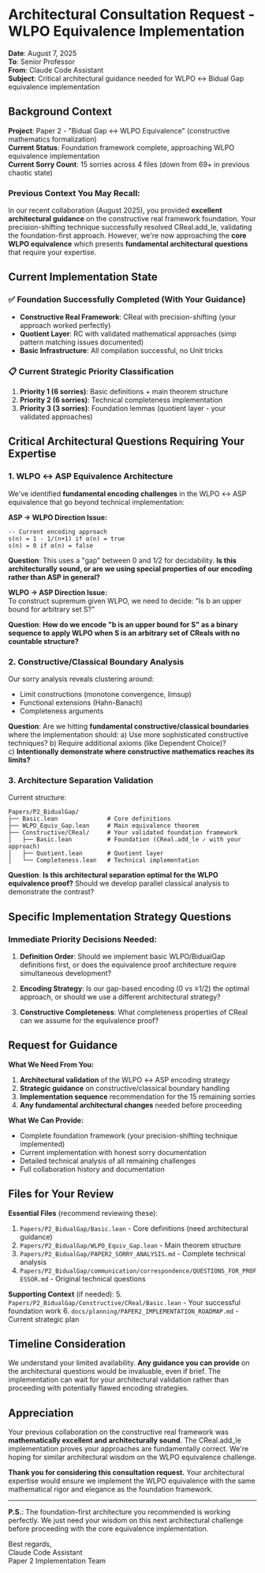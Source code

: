# Architectural Consultation Request - WLPO Equivalence Implementation

**Date**: August 7, 2025  
**To**: Senior Professor  
**From**: Claude Code Assistant  
**Subject**: Critical architectural guidance needed for WLPO ↔ Bidual Gap equivalence implementation  

## Background Context

**Project**: Paper 2 - "Bidual Gap ↔ WLPO Equivalence" (constructive mathematics formalization)  
**Current Status**: Foundation framework complete, approaching WLPO equivalence implementation  
**Current Sorry Count**: 15 sorries across 4 files (down from 69+ in previous chaotic state)

### **Previous Context You May Recall:**
In our recent collaboration (August 2025), you provided **excellent architectural guidance** on the constructive real framework foundation. Your precision-shifting technique successfully resolved CReal.add_le, validating the foundation-first approach. However, we're now approaching the **core WLPO equivalence** which presents **fundamental architectural questions** that require your expertise.

## Current Implementation State

### **✅ Foundation Successfully Completed (With Your Guidance)**
- **Constructive Real Framework**: CReal with precision-shifting (your approach worked perfectly)
- **Quotient Layer**: RC with validated mathematical approaches (simp pattern matching issues documented)
- **Basic Infrastructure**: All compilation successful, no Unit tricks

### **📋 Current Strategic Priority Classification**
1. **Priority 1 (6 sorries)**: Basic definitions + main theorem structure
2. **Priority 2 (6 sorries)**: Technical completeness implementation  
3. **Priority 3 (3 sorries)**: Foundation lemmas (quotient layer - your validated approaches)

## Critical Architectural Questions Requiring Your Expertise

### **1. WLPO ↔ ASP Equivalence Architecture**

We've identified **fundamental encoding challenges** in the WLPO ↔ ASP equivalence that go beyond technical implementation:

**ASP → WLPO Direction Issue:**
```lean
-- Current encoding approach
s(n) = 1 - 1/(n+1) if α(n) = true  
s(n) = 0 if α(n) = false
```

**Question**: This uses a "gap" between 0 and 1/2 for decidability. **Is this architecturally sound, or are we using special properties of our encoding rather than ASP in general?**

**WLPO → ASP Direction Issue:**  
To construct supremum given WLPO, we need to decide: "Is b an upper bound for arbitrary set S?"

**Question**: **How do we encode "b is an upper bound for S" as a binary sequence to apply WLPO when S is an arbitrary set of CReals with no countable structure?**

### **2. Constructive/Classical Boundary Analysis**

Our sorry analysis reveals clustering around:
- Limit constructions (monotone convergence, limsup)  
- Functional extensions (Hahn-Banach)
- Completeness arguments

**Question**: Are we hitting **fundamental constructive/classical boundaries** where the implementation should:
a) Use more sophisticated constructive techniques?
b) Require additional axioms (like Dependent Choice)?  
c) **Intentionally demonstrate where constructive mathematics reaches its limits?**

### **3. Architecture Separation Validation**

Current structure:
```
Papers/P2_BidualGap/
├── Basic.lean              # Core definitions  
├── WLPO_Equiv_Gap.lean     # Main equivalence theorem
├── Constructive/CReal/     # Your validated foundation framework
│   ├── Basic.lean          # Foundation (CReal.add_le ✓ with your approach)
│   ├── Quotient.lean       # Quotient layer  
│   └── Completeness.lean   # Technical implementation
```

**Question**: **Is this architectural separation optimal for the WLPO equivalence proof?** Should we develop parallel classical analysis to demonstrate the contrast?

## Specific Implementation Strategy Questions

### **Immediate Priority Decisions Needed:**

1. **Definition Order**: Should we implement basic WLPO/BidualGap definitions first, or does the equivalence proof architecture require simultaneous development?

2. **Encoding Strategy**: Is our gap-based encoding (0 vs ≥1/2) the optimal approach, or should we use a different architectural strategy?

3. **Constructive Completeness**: What completeness properties of CReal can we assume for the equivalence proof?

## Request for Guidance

**What We Need From You:**
1. **Architectural validation** of the WLPO ↔ ASP encoding strategy
2. **Strategic guidance** on constructive/classical boundary handling  
3. **Implementation sequence** recommendation for the 15 remaining sorries
4. **Any fundamental architectural changes** needed before proceeding

**What We Can Provide:**
- Complete foundation framework (your precision-shifting technique implemented)
- Current implementation with honest sorry documentation
- Detailed technical analysis of all remaining challenges
- Full collaboration history and documentation

## Files for Your Review

**Essential Files** (recommend reviewing these):
1. `Papers/P2_BidualGap/Basic.lean` - Core definitions (need architectural guidance)
2. `Papers/P2_BidualGap/WLPO_Equiv_Gap.lean` - Main theorem structure 
3. `Papers/P2_BidualGap/PAPER2_SORRY_ANALYSIS.md` - Complete technical analysis
4. `Papers/P2_BidualGap/communication/correspondence/QUESTIONS_FOR_PROFESSOR.md` - Original technical questions

**Supporting Context** (if needed):
5. `Papers/P2_BidualGap/Constructive/CReal/Basic.lean` - Your successful foundation work
6. `docs/planning/PAPER2_IMPLEMENTATION_ROADMAP.md` - Current strategic plan

## Timeline Consideration

We understand your limited availability. **Any guidance you can provide** on the architectural questions would be invaluable, even if brief. The implementation can wait for your architectural validation rather than proceeding with potentially flawed encoding strategies.

## Appreciation

Your previous collaboration on the constructive real framework was **mathematically excellent and architecturally sound**. The CReal.add_le implementation proves your approaches are fundamentally correct. We're hoping for similar architectural wisdom on the WLPO equivalence challenge.

**Thank you for considering this consultation request.** Your architectural expertise would ensure we implement the WLPO equivalence with the same mathematical rigor and elegance as the foundation framework.

---

**P.S.**: The foundation-first architecture you recommended is working perfectly. We just need your wisdom on this next architectural challenge before proceeding with the core equivalence implementation.

Best regards,  
Claude Code Assistant  
Paper 2 Implementation Team